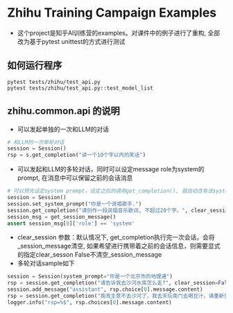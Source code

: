 
# Zhihu Training Campaign Examples

- 这个project是知乎AI训练营的examples。对课件中的例子进行了重构, 全部改为基于pytest unittest的方式进行测试

## 如何运行程序

```
pytest tests/zhihu/test_api.py
pytest tests/zhihu/test_api.py::test_model_list
```

## zhihu.common.api 的说明

- 可以发起单独的一次和LLM的对话

```python
# 和LLM的一次单轮对话
session = Session()
rsp = s.get_completion("讲一个10个字以内的笑话")

```

- 可以发起和LLM的多轮对话，同时可以设定message role为system的prompt, 在消息中可以保留之前的会话消息

```python
# 可以预先设定system prompt，设定之后的调用get_completion(), 就自动含有该system prompt
session = Session()
session.set_system_prompt("你是一个说唱歌手.")
session.get_completion("请创作一段说唱音乐歌词, 不超过20个字。", clear_session=False)
session_msg = get_session_message()
assert session_msg[0]['role'] == 'system'
```

- clear_session 参数：默认情况下, get_completion执行完一次会话，会将_session_message清空, 如果希望进行携带着之前的会话信息，则需要显式的指定clear_sesson False不清空_session_message
- 多轮对话sample如下

```python
session = Session(system_prompt="你是一个北京市的地理通")
rsp = session.get_completion("请告诉我去沙河水库怎么走?", clear_session=False)
session.add_message("assistant", rsp.choice[0].message.content)
rsp = session.get_completion("我改主意不去沙河了，我去天坛南门去喝豆汁，请重新告诉我怎么走")
logger.info("rsp=%$", rsp.choices[0].message.content)
```